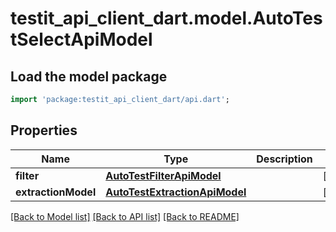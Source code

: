 # testit_api_client_dart.model.AutoTestSelectApiModel

## Load the model package
```dart
import 'package:testit_api_client_dart/api.dart';
```

## Properties
Name | Type | Description | Notes
------------ | ------------- | ------------- | -------------
**filter** | [**AutoTestFilterApiModel**](AutoTestFilterApiModel.md) |  | [optional] 
**extractionModel** | [**AutoTestExtractionApiModel**](AutoTestExtractionApiModel.md) |  | [optional] 

[[Back to Model list]](../README.md#documentation-for-models) [[Back to API list]](../README.md#documentation-for-api-endpoints) [[Back to README]](../README.md)


